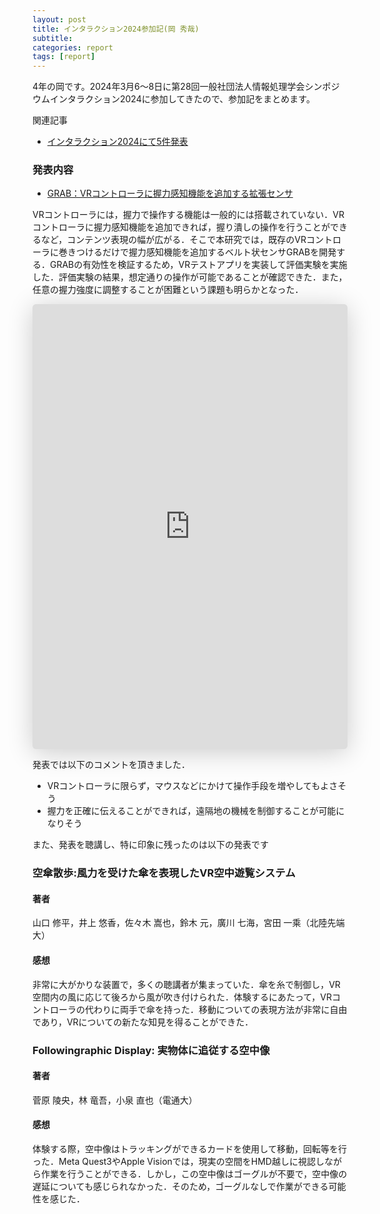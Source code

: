 ```yaml
---
layout: post
title: インタラクション2024参加記(岡 秀哉)
subtitle: 
categories: report
tags: [report]
---
```

4年の岡です。2024年3月6〜8日に第28回一般社団法人情報処理学会シンポジウムインタラクション2024に参加してきたので、参加記をまとめます。

関連記事
* [インタラクション2024にて5件発表](https://www.yumulab.org/conference/2024/03/08/i2024.html )

### 発表内容

- [GRAB：VRコントローラに握力感知機能を追加する拡張センサ](https://dl.yumulab.org/papers/45)

VRコントローラには，握力で操作する機能は一般的には搭載されていない．VRコントローラに握力感知機能を追加できれば，握り潰しの操作を行うことができるなど，コンテンツ表現の幅が広がる．そこで本研究では，既存のVRコントローラに巻きつけるだけで握力感知機能を追加するベルト状センサGRABを開発する．GRABの有効性を検証するため，VRテストアプリを実装して評価実験を実施した．評価実験の結果，想定通りの操作が可能であることが確認できた．また，任意の握力強度に調整することが困難という課題も明らかとなった．

<iframe class="speakerdeck-iframe" frameborder="0" src="https://speakerdeck.com/player/d9ab9427c4a4459a97caa00a4b864dae" title="GRAB：VRコントローラに握力感知機能を追加する拡張センサ / GRAB-i2024" allowfullscreen="true" style="border: 0px; background: padding-box padding-box rgba(0, 0, 0, 0.1); margin: 0px; padding: 0px; border-radius: 6px; box-shadow: rgba(0, 0, 0, 0.2) 0px 5px 40px; width: 100%; height: auto; aspect-ratio: 560 / 791;" data-ratio="0.7079646017699115"></iframe>

発表では以下のコメントを頂きました．

* VRコントローラに限らず，マウスなどにかけて操作手段を増やしてもよさそう
* 握力を正確に伝えることができれば，遠隔地の機械を制御することが可能になりそう


また、発表を聴講し、特に印象に残ったのは以下の発表です

### 空傘散歩:風力を受けた傘を表現したVR空中遊覧システム
#### 著者
山口 修平，井上 悠香，佐々木 嵩也，鈴木 元，廣川 七海，宮田 一乘（北陸先端大）

#### 感想
非常に大がかりな装置で，多くの聴講者が集まっていた．傘を糸で制御し，VR空間内の風に応じて後ろから風が吹き付けられた．体験するにあたって，VRコントローラの代わりに両手で傘を持った．移動についての表現方法が非常に自由であり，VRについての新たな知見を得ることができた．

### Followingraphic Display: 実物体に追従する空中像
#### 著者
菅原 陵央，林 竜吾，小泉 直也（電通大）

#### 感想　　　　　　　　　　　　　　　
体験する際，空中像はトラッキングができるカードを使用して移動，回転等を行った．Meta Quest3やApple Visionでは，現実の空間をHMD越しに視認しながら作業を行うことができる．しかし，この空中像はゴーグルが不要で，空中像の遅延についても感じられなかった．そのため，ゴーグルなしで作業ができる可能性を感じた．

